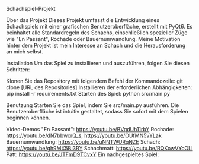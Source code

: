 Schachspiel-Projekt

Über das Projekt
Dieses Projekt umfasst die Entwicklung eines Schachspiels mit einer grafischen Benutzeroberfläche, erstellt mit PyQt6. Es beinhaltet alle Standardregeln des Schachs, einschließlich spezieller Züge wie "En Passant", Rochade oder Bauernumwandlung. Meine Motivation hinter dem Projekt ist mein Interesse an Schach und die Herausforderung an mich selbst.

Installation
Um das Spiel zu installieren und auszuführen, folgen Sie diesen Schritten:

Klonen Sie das Repository mit folgendem Befehl der Kommandozeile: git clone [URL des Repositories]
Installieren der erforderlichen Abhängigkeiten: pip install -r requirements.txt
Starten des Spiel: python src/main.py

Benutzung
Starten Sie das Spiel, indem Sie src/main.py ausführen. Die Benutzeroberfläche ist intuitiv gestaltet, sodass Sie sofort mit dem Spielen beginnen können.

Video-Demos
"En Passant": https://youtu.be/BVqdUh11rbY
Rochade: https://youtu.be/dN7bbwcrQ_s, https://youtu.be/OUfMN5vYLak
Bauernumwandlung: https://youtu.be/uNNTWURqNZE
Schach: https://youtu.be/gh9MX5BI3RY
Schachmatt: https://youtu.be/RQKowVYcOLI
Patt: https://youtu.be/JTFmD9TCvxY
Ein nachgespieltes Spiel: 


